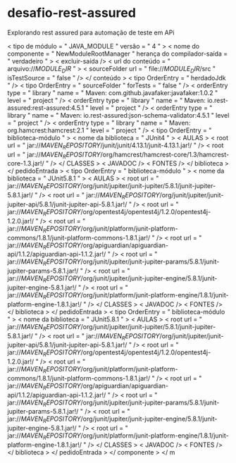# desafio-rest-assured
Explorando rest assured para automação de teste em APi

<? versão xml = " 1.0 " codificação = " UTF-8 " ?>
< tipo de módulo  = " JAVA_MODULE " versão = " 4 " > 
  < nome do componente  = " NewModuleRootManager " herança do compilador-saída = " verdadeiro " > 
    < excluir-saída />
    < url do conteúdo  = " arquivo://$MODULE_DIR$ " >
      < sourceFolder  url = " file://$MODULE_DIR$/src "  isTestSource = " false " />
    </ conteúdo >
    < tipo OrderEntry  = " herdadoJdk " />
    < tipo OrderEntry  = " sourceFolder " forTests = " false " /> 
    < orderEntry  type = " library "  name = " Maven: com.github.javafaker:javafaker:1.0.2 "  level = " project " />
    < orderEntry  type = " library "  name = " Maven: io.rest-assured:rest-assured:4.5.1 "  level = " project " />
    < orderEntry  type = " library "  name = " Maven: io.rest-assured:json-schema-validator:4.5.1 "  level = " project " />
    < orderEntry  type = " library "  name = " Maven: org.hamcrest:hamcrest:2.1 "  level = " project " />
    < tipo OrderEntry  = " biblioteca-módulo " >
      < nome da biblioteca  = " JUnit4 " >
        < AULAS >
          < root  url = " jar://$MAVEN_REPOSITORY$/junit/junit/4.13.1/junit-4.13.1.jar!/ " />
          < root  url = " jar://$MAVEN_REPOSITORY$/org/hamcrest/hamcrest-core/1.3/hamcrest-core-1.3.jar!/ " />
        </ CLASSES >
        < JAVADOC />
        < FONTES />
      </ biblioteca >
    </ pedidoEntrada >
    < tipo OrderEntry  = " biblioteca-módulo " >
      < nome da biblioteca  = " JUnit5.8.1 " >
        < AULAS >
          < root  url = " jar://$MAVEN_REPOSITORY$/org/junit/jupiter/junit-jupiter/5.8.1/junit-jupiter-5.8.1.jar!/ " />
          < root  url = " jar://$MAVEN_REPOSITORY$/org/junit/jupiter/junit-jupiter-api/5.8.1/junit-jupiter-api-5.8.1.jar!/ " />
          < root  url = " jar://$MAVEN_REPOSITORY$/org/opentest4j/opentest4j/1.2.0/opentest4j-1.2.0.jar!/ " />
          < root  url = " jar://$MAVEN_REPOSITORY$/org/junit/platform/junit-platform-commons/1.8.1/junit-platform-commons-1.8.1.jar!/ " />
          < root  url = " jar://$MAVEN_REPOSITORY$/org/apiguardian/apiguardian-api/1.1.2/apiguardian-api-1.1.2.jar!/ " />
          < root  url = " jar://$MAVEN_REPOSITORY$/org/junit/jupiter/junit-jupiter-params/5.8.1/junit-jupiter-params-5.8.1.jar!/ " />
          < root  url = " jar://$MAVEN_REPOSITORY$/org/junit/jupiter/junit-jupiter-engine/5.8.1/junit-jupiter-engine-5.8.1.jar!/ " />
          < root  url = " jar://$MAVEN_REPOSITORY$/org/junit/platform/junit-platform-engine/1.8.1/junit-platform-engine-1.8.1.jar!/ " />
        </ CLASSES >
        < JAVADOC />
        < FONTES />
      </ biblioteca >
    </ pedidoEntrada >
    < tipo OrderEntry  = " biblioteca-módulo " >
      < nome da biblioteca  = " JUnit5.8.1 " >
        < AULAS >
          < root  url = " jar://$MAVEN_REPOSITORY$/org/junit/jupiter/junit-jupiter/5.8.1/junit-jupiter-5.8.1.jar!/ " />
          < root  url = " jar://$MAVEN_REPOSITORY$/org/junit/jupiter/junit-jupiter-api/5.8.1/junit-jupiter-api-5.8.1.jar!/ " />
          < root  url = " jar://$MAVEN_REPOSITORY$/org/opentest4j/opentest4j/1.2.0/opentest4j-1.2.0.jar!/ " />
          < root  url = " jar://$MAVEN_REPOSITORY$/org/junit/platform/junit-platform-commons/1.8.1/junit-platform-commons-1.8.1.jar!/ " />
          < root  url = " jar://$MAVEN_REPOSITORY$/org/apiguardian/apiguardian-api/1.1.2/apiguardian-api-1.1.2.jar!/ " />
          < root  url = " jar://$MAVEN_REPOSITORY$/org/junit/jupiter/junit-jupiter-params/5.8.1/junit-jupiter-params-5.8.1.jar!/ " />
          < root  url = " jar://$MAVEN_REPOSITORY$/org/junit/jupiter/junit-jupiter-engine/5.8.1/junit-jupiter-engine-5.8.1.jar!/ " />
          < root  url = " jar://$MAVEN_REPOSITORY$/org/junit/platform/junit-platform-engine/1.8.1/junit-platform-engine-1.8.1.jar!/ " />
        </ CLASSES >
        < JAVADOC />
        < FONTES />
      </ biblioteca >
    </ pedidoEntrada >
  </ componente >
</ m
